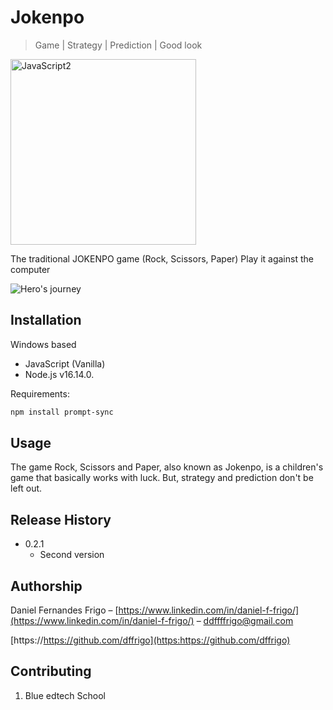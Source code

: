 # Jokenpo
> Game  | Strategy | Prediction | Good look

<img width="297" alt="JavaScript2" src="https://user-images.githubusercontent.com/102762000/168402369-133e598e-6dff-4dbd-bf18-35007efe9603.png">

The traditional JOKENPO game (Rock, Scissors, Paper)
Play it against the computer

![Hero's journey](https://user-images.githubusercontent.com/102762000/168407520-6cd1409c-83bd-4ff4-b173-c60884db0824.png)

## Installation

Windows based
- JavaScript (Vanilla)
- Node.js v16.14.0.

Requirements:
```sh
npm install prompt-sync
```

## Usage

The game Rock, Scissors and Paper, also known as Jokenpo, is a children's game that basically works with luck.
But, strategy and prediction don't be left out.

## Release History

* 0.2.1
    * Second version

## Authorship

Daniel Fernandes Frigo – [https://www.linkedin.com/in/daniel-f-frigo/](https://www.linkedin.com/in/daniel-f-frigo/) – ddffffrigo@gmail.com

[https://https://github.com/dffrigo](https:https://github.com/dffrigo)

## Contributing

1. Blue edtech School


<!-- Markdown link & img dfn's -->
